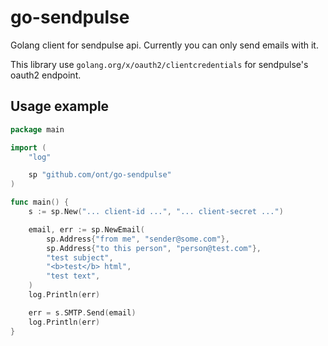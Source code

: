 # go-sendpulse
Golang client for sendpulse api. Currently you can only send emails with it.

This library use `golang.org/x/oauth2/clientcredentials` for sendpulse's oauth2 endpoint.

## Usage example

```go
package main

import (
	"log"

	sp "github.com/ont/go-sendpulse"
)

func main() {
	s := sp.New("... client-id ...", "... client-secret ...")

	email, err := sp.NewEmail(
		sp.Address{"from me", "sender@some.com"},
		sp.Address{"to this person", "person@test.com"},
		"test subject",
		"<b>test</b> html",
		"test text",
	)
	log.Println(err)

	err = s.SMTP.Send(email)
	log.Println(err)
}
```
